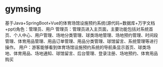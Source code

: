 # gymsing
基于Java+SpringBoot+Vue的体育场馆设施预约系统(源代码+数据库+万字文档+ppt)角色：管理员、用户  管理员：管理员进入主页面，主要功能包括对系统首页、个人中心、用户管理、场地分类管理、球类场地管理、场地预约管理、时间段管理、体育用品管理、用品订单管理、用品分类管理、球馆留言、系统管理等进行操作。  用户：游客能够看到体育场馆设施预约系统的导航条显示首页、球类场地、体育用品、场地通知、球馆留言、后台管理、登录注册、场地预约、体育用品购买
